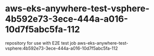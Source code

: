 # aws-eks-anywhere-test-vsphere-4b592e73-3ece-444a-a016-10d7f5abc5fa-112
repository for use with E2E test job aws-eks-anywhere-test-vsphere:4b592e73-3ece-444a-a016-10d7f5abc5fa-112
